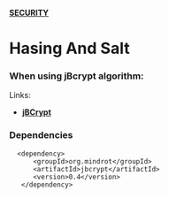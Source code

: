 
[**SECURITY**](security.md)


# Hasing And Salt

### When using jBcrypt algorithm:

Links:
* [**jBCrypt**](https://www.mindrot.org/projects/jBCrypt/)

### Dependencies

      <dependency>
          <groupId>org.mindrot</groupId>
          <artifactId>jbcrypt</artifactId>
          <version>0.4</version>
       </dependency>
       










